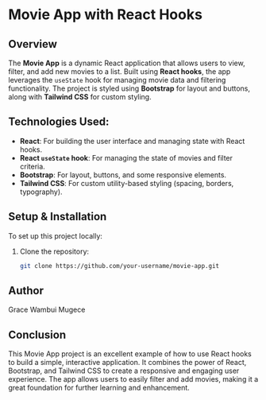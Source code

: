 # Movie App with React Hooks

## Overview

The **Movie App** is a dynamic React application that allows users to view, filter, and add new movies to a list. Built using **React hooks**, the app leverages the `useState` hook for managing movie data and filtering functionality. The project is styled using **Bootstrap** for layout and buttons, along with **Tailwind CSS** for custom styling.

## Technologies Used:
- **React**: For building the user interface and managing state with React hooks.
- **React `useState` hook**: For managing the state of movies and filter criteria.
- **Bootstrap**: For layout, buttons, and some responsive elements.
- **Tailwind CSS**: For custom utility-based styling (spacing, borders, typography).

## Setup & Installation

To set up this project locally:

1. Clone the repository:
   ```bash
   git clone https://github.com/your-username/movie-app.git

## Author
Grace Wambui Mugece

## Conclusion
This Movie App project is an excellent example of how to use React hooks to build a simple, interactive application. It combines the power of React, Bootstrap, and Tailwind CSS to create a responsive and engaging user experience. The app allows users to easily filter and add movies, making it a great foundation for further learning and enhancement.